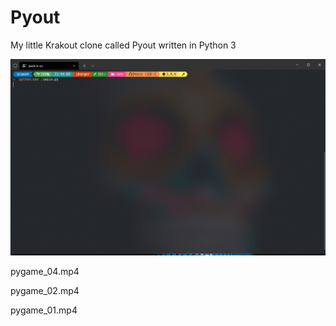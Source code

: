 # Pyout

My little Krakout clone called Pyout written in Python 3

![](./pygame_05.gif)

pygame_04.mp4

pygame_02.mp4

pygame_01.mp4

